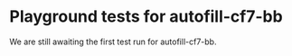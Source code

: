 # Playground tests for autofill-cf7-bb
We are still awaiting the first test run for autofill-cf7-bb.
